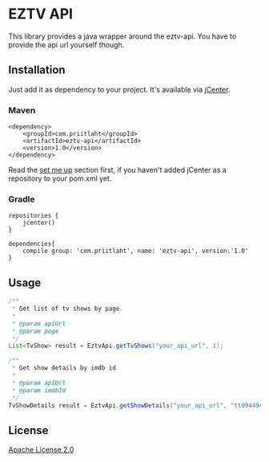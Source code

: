 # EZTV API

This library provides a java wrapper around the eztv-api. You have to provide the api url yourself though.

## Installation

Just add it as dependency to your project. It's available via [jCenter](https://bintray.com/bintray/jcenter).

### Maven

```
<dependency>
    <groupId>com.priitlaht</groupId>
    <artifactId>eztv-api</artifactId>
    <version>1.0</version>
</dependency>
```
Read the [set me up](https://bintray.com/bintray/jcenter) section first, if you haven't added jCenter as a repository to your pom.xml yet.

### Gradle

```
repositories {
    jcenter()
}

dependencies{
    compile group: 'com.priitlaht', name: 'eztv-api', version:'1.0'
}
```

## Usage

```java
/**
 * Get list of tv shows by page.
 *
 * @param apiUrl
 * @param page
 */
List<TvShow> result = EztvApi.getTvShows("your_api_url", 1);
```

```java
/**
 * Get show details by imdb id.
 *
 * @param apiUrl
 * @param imdbId
 */
TvShowDetails result = EztvApi.getShowDetails("your_api_url", "tt0944947");
```

## License

[Apache License 2.0](https://www.apache.org/licenses/LICENSE-2.0)
